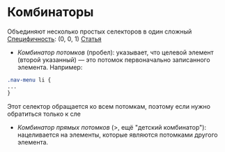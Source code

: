 # Комбинаторы
Объединяют несколько простых селекторов в один сложный
[Специфичность](Специфичность.md): (0, 0, 1)
[Статья](https://coderlessons.com/articles/veb-razrabotka-articles/css-selektory-kombinatory)

- *Комбинатор потомков* (пробел): указывает, что целевой элемент (второй указанный) — это потомок первоначально записанного элемента.
	Например:
```css
.nav-menu li {
...		
}
```
Этот селектор обращается ко всем потомкам, поэтому если нужно обратиться только к сле
- *Комбинатор прямых потомков* (>, ещё "детский комбинатор"): нацеливается на элементы, которые являются потомками другого элемента. 